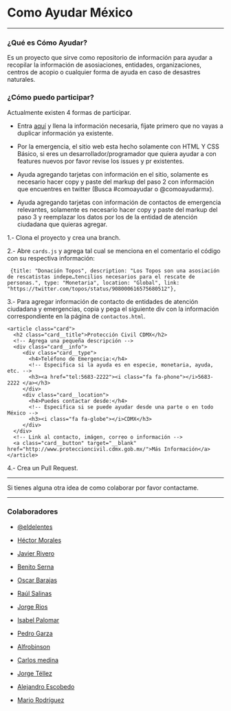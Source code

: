 # Como Ayudar México

---

### ¿Qué es Cómo Ayudar?

Es un proyecto que sirve como repositorio de información para ayudar a recopilar la información de asosiaciones, entidades, organizaciones, centros de acopio o cualquier forma de ayuda en caso de desastres naturales.

### ¿Cómo puedo participar?

Actualmente existen 4 formas de participar.

- Entra [aquí](https://docs.google.com/forms/d/e/1FAIpQLSf_kylBvkVQXaJmBAILdpjKCsl6lERlhtnhFfB1_22g43sz4g/viewform) y llena la información necesaria, fíjate primero que no vayas a duplicar información ya existente.

- Por la emergencia, el sitio web esta hecho solamente con HTML Y CSS Básico, si eres un desarrollador/programador que quiera ayudar a con features nuevos por favor revise los issues y pr existentes.

- Ayuda agregando tarjetas con información en el sitio, solamente es necesario hacer copy y paste del markup del paso 2 con información que encuentres en twitter (Busca #comoayudar o @comoayudarmx).

- Ayuda agregando tarjetas con información de contactos de emergencia relevantes, solamente es necesario hacer copy y paste del markup del
paso 3 y reemplazar los datos por los de la entidad de atención
ciudadana que quieras agregar.

1.- Clona el proyecto y crea una branch.

2.- Abre `cards.js` y agrega tal cual se menciona en el comentario el código con su respectiva información:

```
 {title: "Donación Topos", description: "Los Topos son una asosiación de rescatistas indepe…tencilios necesarios para el rescate de personas.", type: "Monetaria", location: "Global", link: "https://twitter.com/topos/status/908000616575680512"},
```

3.- Para agregar información de contacto de entidades de atención
ciudadana y emergencias, copia y pega el siguiente div con la información correspondiente en la página de `contactos.html`.
```
<article class="card">
  <h2 class="card__title">Protección Civil CDMX</h2>
  <!-- Agrega una pequeña descripción -->
  <div class="card__info">
     <div class="card__type">
       <h4>Teléfono de Emergencia:</h4>
       <!-- Especifica si la ayuda es en especie, monetaria, ayuda, etc. -->
       <h3><a href="tel:5683-2222"><i class="fa fa-phone"></i>5683-2222 </a></h3>
     </div>
     <div class="card__location">
       <h4>Puedes contactar desde:</h4>
       <!-- Especifica si se puede ayudar desde una parte o en todo México -->
       <h3><i class="fa fa-globe"></i>CDMX</h3>
     </div>
  </div>
  <!-- Link al contacto, imágen, correo o información -->
  <a class="card__button" target="__blank" href="http://www.proteccioncivil.cdmx.gob.mx/">Más Información</a>
</article>

```

4.- Crea un Pull Request.

---

Si tienes alguna otra idea de como colaborar por favor contactame.

---

### Colaboradores
- [@eldelentes](https://twitter.com/eldelentes)

- [Héctor Morales](https://github.com/HectorMg)

- [Javier Rivero](http://javierivero.com/)

- [Benito Serna](https://github.com/bhserna)

- [Oscar Barajas](https://github.com/gndx)

- [Raúl Salinas](https://github.com/nacapulque)

- [Jorge Rios](https://github.com/jotarios)

- [Isabel Palomar](https://github.com/IsabelPalomar)

- [Pedro Garza](https://github.com/PedroASGarza)

- [Alfrobinson](https://github.com/alfrobinson)

- [Carlos medina](https://www.medinnna.com/)

- [Jorge Téllez](https://www.twitter.com/novohispano)

- [Alejandro Escobedo](https://www.twitter.com/aalkz)

- [Mario Rodríguez](https://www.twitter.com/mariusbc)
